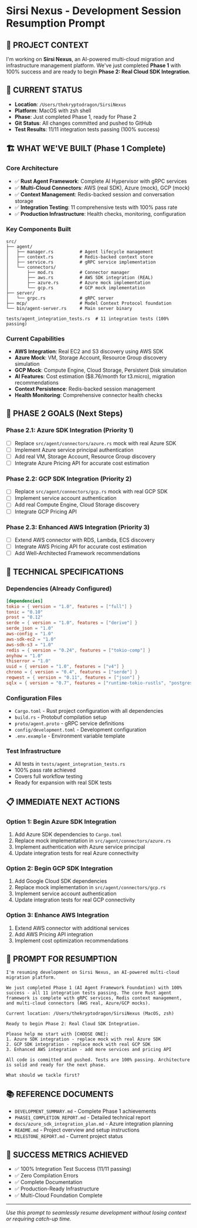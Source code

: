 # Sirsi Nexus - Development Session Resumption Prompt

## 🎯 **PROJECT CONTEXT**
I'm working on **Sirsi Nexus**, an AI-powered multi-cloud migration and infrastructure management platform. We've just completed **Phase 1** with 100% success and are ready to begin **Phase 2: Real Cloud SDK Integration**.

## 📍 **CURRENT STATUS**
- **Location**: `/Users/thekryptodragon/SirsiNexus`
- **Platform**: MacOS with zsh shell
- **Phase**: Just completed Phase 1, ready for Phase 2
- **Git Status**: All changes committed and pushed to GitHub
- **Test Results**: 11/11 integration tests passing (100% success)

## 🏗️ **WHAT WE'VE BUILT (Phase 1 Complete)**

### **Core Architecture**
- ✅ **Rust Agent Framework**: Complete AI Hypervisor with gRPC services
- ✅ **Multi-Cloud Connectors**: AWS (real SDK), Azure (mock), GCP (mock)
- ✅ **Context Management**: Redis-backed session and conversation storage
- ✅ **Integration Testing**: 11 comprehensive tests with 100% pass rate
- ✅ **Production Infrastructure**: Health checks, monitoring, configuration

### **Key Components Built**
```
src/
├── agent/
│   ├── manager.rs          # Agent lifecycle management
│   ├── context.rs          # Redis-backed context store
│   ├── service.rs          # gRPC service implementation
│   └── connectors/
│       ├── mod.rs          # Connector manager
│       ├── aws.rs          # AWS SDK integration (REAL)
│       ├── azure.rs        # Azure mock implementation
│       └── gcp.rs          # GCP mock implementation
├── server/
│   └── grpc.rs             # gRPC server
├── mcp/                    # Model Context Protocol foundation
└── bin/agent-server.rs     # Main server binary

tests/agent_integration_tests.rs  # 11 integration tests (100% passing)
```

### **Current Capabilities**
- **AWS Integration**: Real EC2 and S3 discovery using AWS SDK
- **Azure Mock**: VM, Storage Account, Resource Group discovery simulation
- **GCP Mock**: Compute Engine, Cloud Storage, Persistent Disk simulation
- **AI Features**: Cost estimation ($8.76/month for t3.micro), migration recommendations
- **Context Persistence**: Redis-backed session management
- **Health Monitoring**: Comprehensive connector health checks

## 🎯 **PHASE 2 GOALS** (Next Steps)

### **Phase 2.1: Azure SDK Integration (Priority 1)**
- [ ] Replace `src/agent/connectors/azure.rs` mock with real Azure SDK
- [ ] Implement Azure service principal authentication
- [ ] Add real VM, Storage Account, Resource Group discovery
- [ ] Integrate Azure Pricing API for accurate cost estimation

### **Phase 2.2: GCP SDK Integration (Priority 2)**
- [ ] Replace `src/agent/connectors/gcp.rs` mock with real GCP SDK
- [ ] Implement service account authentication
- [ ] Add real Compute Engine, Cloud Storage discovery
- [ ] Integrate GCP Pricing API

### **Phase 2.3: Enhanced AWS Integration (Priority 3)**
- [ ] Extend AWS connector with RDS, Lambda, ECS discovery
- [ ] Integrate AWS Pricing API for accurate cost estimation
- [ ] Add Well-Architected Framework recommendations

## 🔧 **TECHNICAL SPECIFICATIONS**

### **Dependencies (Already Configured)**
```toml
[dependencies]
tokio = { version = "1.0", features = ["full"] }
tonic = "0.10"
prost = "0.12"
serde = { version = "1.0", features = ["derive"] }
serde_json = "1.0"
aws-config = "1.0"
aws-sdk-ec2 = "1.0"
aws-sdk-s3 = "1.0"
redis = { version = "0.24", features = ["tokio-comp"] }
anyhow = "1.0"
thiserror = "1.0"
uuid = { version = "1.0", features = ["v4"] }
chrono = { version = "0.4", features = ["serde"] }
reqwest = { version = "0.11", features = ["json"] }
sqlx = { version = "0.7", features = ["runtime-tokio-rustls", "postgres"] }
```

### **Configuration Files**
- `Cargo.toml` - Rust project configuration with all dependencies
- `build.rs` - Protobuf compilation setup
- `proto/agent.proto` - gRPC service definitions
- `config/development.toml` - Development configuration
- `.env.example` - Environment variable template

### **Test Infrastructure**
- All tests in `tests/agent_integration_tests.rs`
- 100% pass rate achieved
- Covers full workflow testing
- Ready for expansion with real SDK tests

## 📋 **IMMEDIATE NEXT ACTIONS**

### **Option 1: Begin Azure SDK Integration**
1. Add Azure SDK dependencies to `Cargo.toml`
2. Replace mock implementation in `src/agent/connectors/azure.rs`
3. Implement authentication with Azure service principal
4. Update integration tests for real Azure connectivity

### **Option 2: Begin GCP SDK Integration**
1. Add Google Cloud SDK dependencies
2. Replace mock implementation in `src/agent/connectors/gcp.rs`
3. Implement service account authentication
4. Update integration tests for real GCP connectivity

### **Option 3: Enhance AWS Integration**
1. Extend AWS connector with additional services
2. Add AWS Pricing API integration
3. Implement cost optimization recommendations

## 🎯 **PROMPT FOR RESUMPTION**

```
I'm resuming development on Sirsi Nexus, an AI-powered multi-cloud migration platform. 

We just completed Phase 1 (AI Agent Framework Foundation) with 100% success - all 11 integration tests passing. The core Rust agent framework is complete with gRPC services, Redis context management, and multi-cloud connectors (AWS real, Azure/GCP mocks).

Current location: /Users/thekryptodragon/SirsiNexus (MacOS, zsh)

Ready to begin Phase 2: Real Cloud SDK Integration. 

Please help me start with [CHOOSE ONE]:
1. Azure SDK integration - replace mock with real Azure SDK
2. GCP SDK integration - replace mock with real GCP SDK  
3. Enhanced AWS integration - add more services and pricing API

All code is committed and pushed. Tests are 100% passing. Architecture is solid and ready for the next phase.

What should we tackle first?
```

## 📚 **REFERENCE DOCUMENTS**
- `DEVELOPMENT_SUMMARY.md` - Complete Phase 1 achievements
- `PHASE1_COMPLETION_REPORT.md` - Detailed technical report
- `docs/azure_sdk_integration_plan.md` - Azure integration planning
- `README.md` - Project overview and setup instructions
- `MILESTONE_REPORT.md` - Current project status

## 🎊 **SUCCESS METRICS ACHIEVED**
- ✅ 100% Integration Test Success (11/11 passing)
- ✅ Zero Compilation Errors
- ✅ Complete Documentation
- ✅ Production-Ready Infrastructure
- ✅ Multi-Cloud Foundation Complete

---

*Use this prompt to seamlessly resume development without losing context or requiring catch-up time.*
